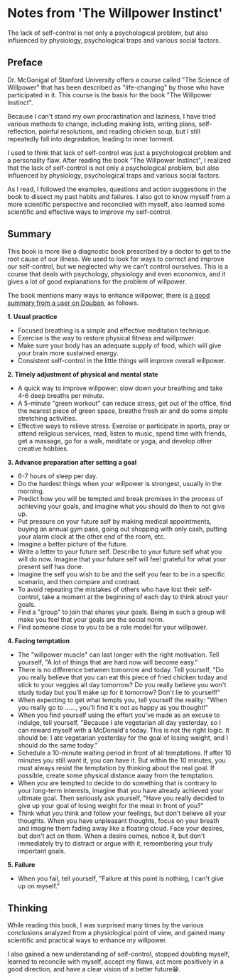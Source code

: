 # Notes from 'The Willpower Instinct'


The lack of self-control is not only a psychological problem, but also influenced by physiology, psychological traps and various social factors.

<!--more-->

## Preface

Dr. McGonigal of Stanford University offers a course called "The Science of Willpower" that has been described as "life-changing" by those who have participated in it. This course is the basis for the book "The Willpower Instinct".

Because I can't stand my own procrastination and laziness, I have tried various methods to change, including making lists, writing plans, self-reflection, painful resolutions, and reading chicken soup, but I still repeatedly fall into degradation, leading to inner torment.

I used to think that lack of self-control was just a psychological problem and a personality flaw. After reading the book "The Willpower Instinct", I realized that the lack of self-control is not only a psychological problem, but also influenced by physiology, psychological traps and various social factors.

As I read, I followed the examples, questions and action suggestions in the book to dissect my past habits and failures. I also got to know myself from a more scientific perspective and reconciled with myself, also learned some scientific and effective ways to improve my self-control.

## Summary

This book is more like a diagnostic book prescribed by a doctor to get to the root cause of our illness. We used to look for ways to correct and improve our self-control, but we neglected why we can't control ourselves. This is a course that deals with psychology, physiology and even economics, and it gives a lot of good explanations for the problem of willpower.

The book mentions many ways to enhance willpower, there is [a good summary from a user on Douban](https://book.douban.com/review/6218565/), as follows.

**1. Usual practice**

+ Focused breathing is a simple and effective meditation technique.
+ Exercise is the way to restore physical fitness and willpower.
+ Make sure your body has an adequate supply of food, which will give your brain more sustained energy.
+ Consistent self-control in the little things will improve overall willpower.

**2. Timely adjustment of physical and mental state**

+ A quick way to improve willpower: slow down your breathing and take 4-6 deep breaths per minute.
+ A 5-minute "green workout" can reduce stress, get out of the office, find the nearest piece of green space, breathe fresh air and do some simple stretching activities.
+ Effective ways to relieve stress. Exercise or participate in sports, pray or attend religious services, read, listen to music, spend time with friends, get a massage, go for a walk, meditate or yoga, and develop other creative hobbies.

**3. Advance preparation after setting a goal**

+ 6-7 hours of sleep per day.
+ Do the hardest things when your willpower is strongest, usually in the morning.
+ Predict how you will be tempted and break promises in the process of achieving your goals, and imagine what you should do then to not give up.
+ Put pressure on your future self by making medical appointments, buying an annual gym pass, going out shopping with only cash, putting your alarm clock at the other end of the room, etc.
+ Imagine a better picture of the future.
+ Write a letter to your future self. Describe to your future self what you will do now. Imagine that your future self will feel grateful for what your present self has done.
+ Imagine the self you wish to be and the self you fear to be in a specific scenario, and then compare and contrast.
+ To avoid repeating the mistakes of others who have lost their self-control, take a moment at the beginning of each day to think about your goals.
+ Find a "group" to join that shares your goals. Being in such a group will make you feel that your goals are the social norm.
+ Find someone close to you to be a role model for your willpower.

**4. Facing temptation**

+ The "willpower muscle" can last longer with the right motivation. Tell yourself, "A lot of things that are hard now will become easy."
+ There is no difference between tomorrow and today. Tell yourself, "Do you really believe that you can eat this piece of fried chicken today and stick to your veggies all day tomorrow? Do you really believe you won't study today but you'll make up for it tomorrow? Don't lie to yourself!"
+ When expecting to get what tempts you, tell yourself the reality: "When you really go to ......, you'll find it's not as happy as you thought!"
+ When you find yourself using the effort you've made as an excuse to indulge, tell yourself, "Because I ate vegetarian all day yesterday, so I can reward myself with a McDonald's today. This is not the right logic. It should be: I ate vegetarian yesterday for the goal of losing weight, and I should do the same today."
+ Schedule a 10-minute waiting period in front of all temptations. If after 10 minutes you still want it, you can have it. But within the 10 minutes, you must always resist the temptation by thinking about the real goal. If possible, create some physical distance away from the temptation.
+ When you are tempted to decide to do something that is contrary to your long-term interests, imagine that you have already achieved your ultimate goal. Then seriously ask yourself, "Have you really decided to give up your goal of losing weight for the meat in front of you?"
+ Think what you think and follow your feelings, but don't believe all your thoughts. When you have unpleasant thoughts, focus on your breath and imagine them fading away like a floating cloud. Face your desires, but don't act on them. When a desire comes, notice it, but don't immediately try to distract or argue with it, remembering your truly important goals.

**5. Failure**

+ When you fail, tell yourself, "Failure at this point is nothing, I can't give up on myself."

## Thinking

While reading this book, I was surprised many times by the various conclusions analyzed from a physiological point of view, and gained many scientific and practical ways to enhance my willpower.

I also gained a new understanding of self-control, stopped doubting myself, learned to reconcile with myself, accept my flaws, act more positively in a good direction, and have a clear vision of a better future:grin:.
